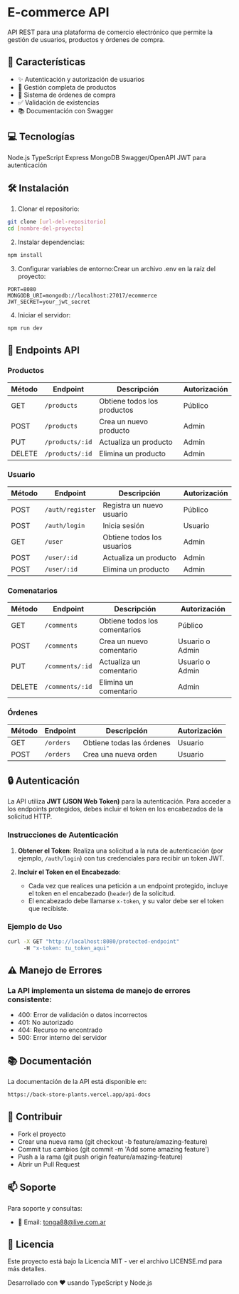# E-commerce API

API REST para una plataforma de comercio electrónico que permite la gestión de usuarios, productos y órdenes de compra.

## 🚀 Características

- ✨ Autenticación y autorización de usuarios
- 📝 Gestión completa de productos
- 🛒 Sistema de órdenes de compra
- ✅ Validación de existencias
- 📚 Documentación con Swagger

## 💻 Tecnologías

Node.js
TypeScript
Express
MongoDB
Swagger/OpenAPI
JWT para autenticación

## 🛠️ Instalación

1. Clonar el repositorio:

```bash
git clone [url-del-repositorio]
cd [nombre-del-proyecto]
```

2. Instalar dependencias:

```bash
npm install
```

3. Configurar variables de entorno:Crear un archivo .env en la raíz del proyecto:

```env
PORT=8080
MONGODB_URI=mongodb://localhost:27017/ecommerce
JWT_SECRET=your_jwt_secret
```

4. Iniciar el servidor:

```bash
npm run dev
```

## 📝 Endpoints API

### Productos

| Método | Endpoint | Descripción | Autorización |
|--------|----------|-------------|--------------|
| GET | `/products` | Obtiene todos los productos | Público |
| POST | `/products` | Crea un nuevo producto | Admin |
| PUT | `/products/:id` | Actualiza un producto | Admin |
| DELETE | `/products/:id` | Elimina un producto | Admin |

### Usuario

| Método | Endpoint | Descripción | Autorización |
|--------|----------|-------------|--------------|
| POST | `/auth/register` | Registra un nuevo usuario | Público |
| POST | `/auth/login` | Inicia sesión | Usuario |
| GET | `/user` | Obtiene todos los usuarios | Admin |
| POST | `/user/:id` | Actualiza un producto | Admin |
| POST | `/user/:id` | Elimina un producto | Admin |

### Comenatarios

| Método | Endpoint | Descripción | Autorización |
|--------|----------|-------------|--------------|
| GET | `/comments` | Obtiene todos los comentarios | Público |
| POST | `/comments` | Crea un nuevo comentario | Usuario o Admin |
| PUT | `/comments/:id` | Actualiza un comentario | Usuario o Admin |
| DELETE | `/comments/:id` | Elimina un comentario | Admin |


### Órdenes

| Método | Endpoint | Descripción | Autorización |
|--------|----------|-------------|--------------|
| GET | `/orders` | Obtiene todas las órdenes | Usuario |
| POST | `/orders` | Crea una nueva orden | Usuario |

## 🔒 Autenticación

La API utiliza **JWT (JSON Web Token)** para la autenticación. Para acceder a los endpoints protegidos, debes incluir el token en los encabezados de la solicitud HTTP. 

### Instrucciones de Autenticación

1. **Obtener el Token**: Realiza una solicitud a la ruta de autenticación (por ejemplo, `/auth/login`) con tus credenciales para recibir un token JWT.

2. **Incluir el Token en el Encabezado**:
   - Cada vez que realices una petición a un endpoint protegido, incluye el token en el encabezado (`header`) de la solicitud.
   - El encabezado debe llamarse `x-token`, y su valor debe ser el token que recibiste.

### Ejemplo de Uso

```bash
curl -X GET "http://localhost:8080/protected-endpoint"
     -H "x-token: tu_token_aqui"
```

## ⚠️ Manejo de Errores
 ### La API implementa un sistema de manejo de errores consistente:

- 400: Error de validación o datos incorrectos
- 401: No autorizado
- 404: Recurso no encontrado
- 500: Error interno del servidor

## 📚 Documentación
La documentación de la API está disponible en:

```bash
https://back-store-plants.vercel.app/api-docs
```

## 🤝 Contribuir

- Fork el proyecto
- Crear una nueva rama (git checkout -b feature/amazing-feature)
- Commit tus cambios (git commit -m 'Add some amazing feature')
- Push a la rama (git push origin feature/amazing-feature)
- Abrir un Pull Request

## 📫 Soporte
Para soporte y consultas:

- 📧 Email: tonga88@live.com.ar


## 📄 Licencia
Este proyecto está bajo la Licencia MIT - ver el archivo LICENSE.md para más detalles.

Desarrollado con ❤️ usando TypeScript y Node.js